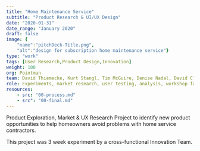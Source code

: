 ```yaml
---
title: "Home Maintenance Service"
subtitle: "Product Research & UI/UX Design"
date: "2020-01-31"
date_range: "January 2020"
draft: false
image: {
    "name":"pitchDeck-Title.png", 
    "alt":"design for subscription home maintenance service"}
type: "work"
tags: [User Research,Product Design,Innovation]
weight: 100
org: Pointman
team: David Thiemecke, Kurt Stangl, Tim McGuire, Denise Nadal, David Cloyd, Chris Schobert, Seth Zielinski, Jay Pawlowski, Nick Kaszmarek
role: Experiments, market research, user testing, analysis, workshop facilitating, customer journeys, user flows, personas
resources:
    - src: "00-process.md"
    - src": "00-final.md"
---
```

Product Exploration, Market & UX Research Project to identify new product opportunities to help homeowners avoid problems with home service contractors. 

This project was 3 week experiment by a cross-functional Innovation Team.
